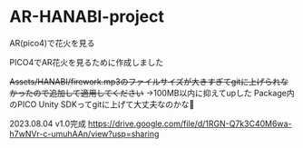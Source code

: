 # AR-HANABI-project
AR(pico4)で花火を見る

PICO4でAR花火を見るために作成しました

~~Assets/HANABI/firework.mp3のファイルサイズが大きすぎてgitに上げられなかったので追加して適用してください~~
 →100MB以内に抑えてupした
Package内のPICO Unity SDKってgitに上げて大丈夫なのかな🤔


2023.08.04 v1.0完成 https://drive.google.com/file/d/1RGN-Q7k3C40M6wa-h7wNVr-c-umuhAAn/view?usp=sharing
